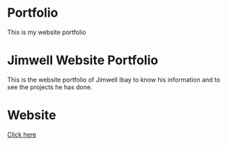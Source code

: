# Portfolio
This is my website portfolio

# Jimwell Website Portfolio
This is the website portfolio of Jimwell Ibay to know his information and to see the projects he has done.

# Website
<a href="jimwell-project.firebaseapp.com">Click here</a>
